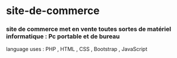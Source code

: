# site-de-commerce
### site de commerce met en vente toutes sortes de matériel informatique : Pc portable et de bureau
language uses : PHP , HTML , CSS , Bootstrap , JavaScript 
